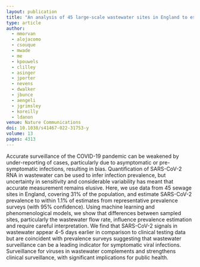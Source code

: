 ```yaml
---
layout: publication
title: "An analysis of 45 large-scale wastewater sites in England to estimate SARS-CoV-2 community prevalence"
type: article
author:
  - mmorvan
  - alojacomo
  - csouque
  - mwade
  - me
  - kpouwels
  - clilley
  - asinger
  - jporter
  - nevens
  - dwalker
  - jbunce
  - aengeli
  - jgrimsley
  - koreilly
  - ldanon
venue: Nature Communications
doi: 10.1038/s41467-022-31753-y
volume: 13
pages: 4313
---
```


Accurate surveillance of the COVID-19 pandemic can be weakened by under-reporting of cases, particularly due to asymptomatic or pre-symptomatic infections, resulting in bias. Quantification of SARS-CoV-2 RNA in wastewater can be used to infer infection prevalence, but uncertainty in sensitivity and considerable variability has meant that accurate measurement remains elusive. Here, we use data from 45 sewage sites in England, covering 31% of the population, and estimate SARS-CoV-2 prevalence to within 1.1% of estimates from representative prevalence surveys (with 95% confidence). Using machine learning and phenomenological models, we show that differences between sampled sites, particularly the wastewater flow rate, influence prevalence estimation and require careful interpretation. We find that SARS-CoV-2 signals in wastewater appear 4–5 days earlier in comparison to clinical testing data but are coincident with prevalence surveys suggesting that wastewater surveillance can be a leading indicator for symptomatic viral infections. Surveillance for viruses in wastewater complements and strengthens clinical surveillance, with significant implications for public health.
